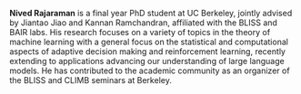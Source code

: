 **Nived Rajaraman** is a final year PhD student at UC Berkeley, jointly advised by Jiantao Jiao and Kannan Ramchandran, affiliated with the BLISS and BAIR labs. His research focuses on a variety of topics in the theory of machine learning with a general focus on the statistical and computational aspects of adaptive decision making and reinforcement learning, recently extending to applications advancing our understanding of large language models. He has contributed to the academic community as an organizer of the BLISS and CLIMB seminars at Berkeley.